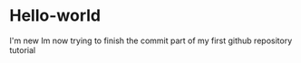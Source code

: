 # Hello-world
I'm new
Im now trying to finish the commit part of my first github repository tutorial
